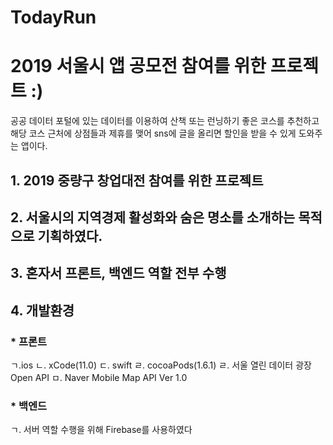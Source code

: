 # TodayRun
# 2019 서울시 앱 공모전 참여를 위한 프로젝트 :)
공공 데이터 포털에 있는 데이터를 이용하여 산책 또는 런닝하기 좋은 코스를 추천하고 해당 코스 근처에 상점들과 제휴를 맺어 sns에 글을 올리면 할인을 
받을 수 있게 도와주는 앱이다. 
## 1. 2019 중량구 창업대전 참여를 위한 프로젝트
## 2. 서울시의 지역경제 활성화와 숨은 명소를 소개하는 목적으로 기획하였다.
## 3. 혼자서 프론트, 백엔드 역할 전부 수행
## 4. 개발환경
### * 프론트
ㄱ.ios
ㄴ. xCode(11.0)
ㄷ. swift
ㄹ. cocoaPods(1.6.1)
ㄹ. 서울 열린 데이터 광장 Open API
ㅁ. Naver Mobile Map API Ver 1.0
### * 백엔드
ㄱ. 서버 역할 수행을 위해 Firebase를 사용하였다
